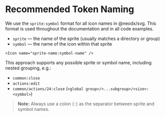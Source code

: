 # Recommended Token Naming

We use the `sprite:symbol` format for all icon names in @neodx/svg. This format is used throughout the documentation and in all code examples.

- `sprite` — the name of the sprite (usually matches a directory or group)
- `symbol` — the name of the icon within that sprite

```tsx
<Icon name="sprite-name:symbol-name" />
```

This approach supports any possible sprite or symbol name, including nested grouping, e.g.:

- `common:close`
- `actions:edit`
- `common/actions/24:close` (`<global group>/<...subgroup>/<size>:<symbol>`)

> **Note:** Always use a colon (`:`) as the separator between sprite and symbol names.
